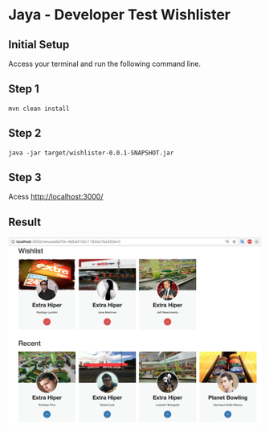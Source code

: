 Jaya - Developer Test Wishlister
=============

Initial Setup
-----

Access your terminal and run the following command line.

Step 1
-----

```
mvn clean install
```

Step 2
-----

```
java -jar target/wishlister-0.0.1-SNAPSHOT.jar
```

Step 3
-----

Acess [http://localhost:3000/](http://localhost:3000/)

Result
--------------
<img src="screenshot-wishlister.png"/>

